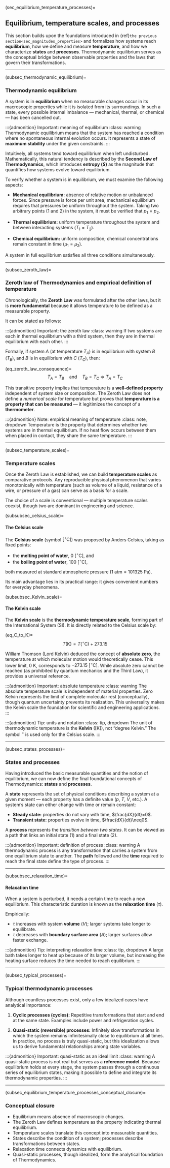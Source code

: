 (sec_equilibrium_temperature_processes)=
## Equilibrium, temperature scales, and processes

This section builds upon the foundations introduced in {ref}`the previous section<sec_magnitudes_properties>` and formalizes how systems reach **equilibrium**, how we define and measure **temperature**, and how we characterize **states** and **processes**.
Thermodynamic equilibrium serves as the conceptual bridge between observable properties and the laws that govern their transformations.

---

(subsec_thermodynamic_equilibrium)=
### Thermodynamic equilibrium

A system is in **equilibrium** when no measurable changes occur in its macroscopic properties while it is isolated from its surroundings.
In such a state, every possible internal imbalance — mechanical, thermal, or chemical — has been cancelled out.

:::{admonition} Important: meaning of equilibrium
:class: warning
Thermodynamic equilibrium means that the system has reached a condition where no spontaneous internal evolution occurs.
It represents a state of **maximum stability** under the given constraints.
:::

Intuitively, all systems tend toward equilibrium when left undisturbed.
Mathematically, this natural tendency is described by the **Second Law of Thermodynamics**, which introduces **entropy ($S$)** as the magnitude that quantifies how systems evolve toward equilibrium.

To verify whether a system is in equilibrium, we must examine the following aspects:

* **Mechanical equilibrium:** absence of relative motion or unbalanced forces.
  Since pressure is force per unit area, mechanical equilibrium requires that pressures be uniform throughout the system. Taking two arbitrary points ($1$ and $2$) in the system, it must be verified that $p_1 = p_2$.

* **Thermal equilibrium:** uniform temperature throughout the system and between interacting systems ($T_1 = T_2$).

* **Chemical equilibrium:** uniform composition; chemical concentrations remain constant in time ($\mu_{1} = \mu_{2}$).

A system in full equilibrium satisfies all three conditions simultaneously.

---

(subsec_zeroth_law)=
### Zeroth law of Thermodynamics and empirical definition of temperature

Chronologically, the **Zeroth Law** was formulated after the other laws, but it is **more fundamental** because it allows temperature to be defined as a measurable property.

It can be stated as follows:

:::{admonition} Important: the zeroth law
:class: warning
If two systems are each in thermal equilibrium with a third system, then they are in thermal equilibrium with each other.
:::

Formally, if system $A$ (at temperature $T_A$) is in equilibrium with system $B$ ($T_B$), and $B$ is in equilibrium with $C$ ($T_C$), then:

(eq_zeroth_law_consequence)=
$$
T_A = T_B \quad \text{and} \quad T_B = T_C \ \Longrightarrow \ T_A = T_C
$$

This transitive property implies that temperature is a **well-defined property** independent of system size or composition.
The Zeroth Law does not define a *numerical scale* for temperature but proves that **temperature is a property that can be measured** — it legitimizes the concept of a **thermometer**.

:::{admonition} Note: empirical meaning of temperature
:class: note, dropdown
Temperature is the property that determines whether two systems are in thermal equilibrium.
If no heat flow occurs between them when placed in contact, they share the same temperature.
:::

---

(subsec_temperature_scales)=
### Temperature scales

Once the Zeroth Law is established, we can build **temperature scales** as comparative protocols.
Any reproducible physical phenomenon that varies monotonically with temperature (such as volume of a liquid, resistance of a wire, or pressure of a gas) can serve as a basis for a scale.

The choice of a scale is conventional — multiple temperature scales coexist, though two are dominant in engineering and science.

(subsubsec_celsius_scale)=
#### The Celsius scale

The **Celsius scale** (symbol $[^\circ\text{C}]$) was proposed by Anders Celsius, taking as fixed points:

* the **melting point of water**, $0\ [^\circ\text{C}]$, and
* the **boiling point of water**, $100\ [^\circ\text{C}]$,

both measured at standard atmospheric pressure ($1\ \text{atm} = 101325\ \text{Pa}$).

Its main advantage lies in its practical range: it gives convenient numbers for everyday phenomena.

(subsubsec_Kelvin_scale)=
#### The Kelvin scale

The **Kelvin scale** is the **thermodynamic temperature scale**, forming part of the International System (SI).
It is directly related to the Celsius scale by:

(eq_C_to_K)=
$$
T\left(\text{K}\right) = T\left(^\circ\text{C}\right) + 273.15
$$

William Thomson (Lord Kelvin) deduced the concept of **absolute zero**, the temperature at which molecular motion would theoretically cease.
This lower limit, $0\ \text{K}$, corresponds to $-273.15\ [^\circ\text{C}]$.
While absolute zero cannot be reached (as prohibited by quantum mechanics and the Third Law), it provides a universal reference.

:::{admonition} Important: absolute temperature
:class: warning
The absolute temperature scale is independent of material properties.
Zero Kelvin represents the limit of complete molecular rest (conceptually), though quantum uncertainty prevents its realization.
This universality makes the Kelvin scale the foundation for scientific and engineering applications.
:::

:::{admonition} Tip: units and notation
:class: tip, dropdown
The unit of thermodynamic temperature is the **Kelvin** ($[\text{K}]$), not “degree Kelvin.”
The symbol $^\circ$ is used only for the Celsius scale.
:::

---

(subsec_states_processes)=
### States and processes

Having introduced the basic measurable quantities and the notion of equilibrium, we can now define the final foundational concepts of Thermodynamics: **states** and **processes**.

A **state** represents the set of physical conditions describing a system at a given moment — each property has a definite value ($p$, $T$, $V$, etc.).
A system’s state can either change with time or remain constant:

* **Steady state:** properties do not vary with time, $\frac{dX}{dt}=0$.
* **Transient state:** properties evolve in time, $\frac{dX}{dt}\neq0$.

A **process** represents the *transition between two states*.
It can be viewed as a path that links an initial state $(1)$ and a final state $(2)$.

:::{admonition} Important: definition of process
:class: warning
A thermodynamic process is any transformation that carries a system from one equilibrium state to another.
The **path** followed and the **time** required to reach the final state define the type of process.
:::

---

(subsubsec_relaxation_time)=
#### Relaxation time

When a system is perturbed, it needs a certain time to reach a new equilibrium.
This characteristic duration is known as the **relaxation time** ($\tau$).

Empirically:

* $\tau$ increases with system **volume** ($V$); larger systems take longer to equilibrate.
* $\tau$ decreases with **boundary surface area** ($A$); larger surfaces allow faster exchange.

:::{admonition} Tip: interpreting relaxation time
:class: tip, dropdown
A large bath takes longer to heat up because of its larger volume,
but increasing the heating surface reduces the time needed to reach equilibrium.
:::

---

(subsec_typical_processes)=
### Typical thermodynamic processes

Although countless processes exist, only a few idealized cases have analytical importance:

1. **Cyclic processes (cycles):**
   Repetitive transformations that start and end at the same state.
   Examples include power and refrigeration cycles.

2. **Quasi-static (reversible) processes:**
   Infinitely slow transformations in which the system remains infinitesimally close to equilibrium at all times.
   In practice, no process is truly quasi-static, but this idealization allows us to derive fundamental relationships among state variables.

:::{admonition} Important: quasi-static as an ideal limit
:class: warning
A quasi-static process is not real but serves as a **reference model**.
Because equilibrium holds at every stage, the system passes through a continuous series of equilibrium states,
making it possible to define and integrate its thermodynamic properties.
:::

---

(subsec_equilibrium_temperature_processes_conceptual_closure)=
### Conceptual closure

* Equilibrium means absence of macroscopic changes.
* The Zeroth Law defines temperature as the property indicating thermal equilibrium.
* Temperature scales translate this concept into measurable quantities.
* States describe the condition of a system; processes describe transformations between states.
* Relaxation time connects dynamics with equilibrium.
* Quasi-static processes, though idealized, form the analytical foundation of Thermodynamics.
